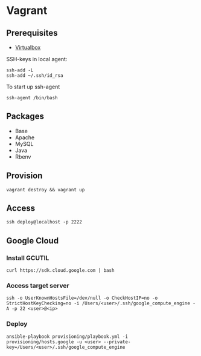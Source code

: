 # Vagrant

## Prerequisites

* [Virtualbox](https://www.virtualbox.org/wiki/Downloads)

SSH-keys in local agent:

    ssh-add -L
    ssh-add ~/.ssh/id_rsa

To start up ssh-agent

    ssh-agent /bin/bash


## Packages

* Base
* Apache
* MySQL
* Java
* Rbenv


## Provision

    vagrant destroy && vagrant up

## Access

    ssh deploy@localhost -p 2222


## Google Cloud

### Install GCUTIL

    curl https://sdk.cloud.google.com | bash

### Access target server

    ssh -o UserKnownHostsFile=/dev/null -o CheckHostIP=no -o StrictHostKeyChecking=no -i /Users/<user>/.ssh/google_compute_engine -A -p 22 <user>@<ip>

### Deploy

    ansible-playbook provisioning/playbook.yml -i provisioning/hosts.google -u <user> --private-key=/Users/<user>/.ssh/google_compute_engine

